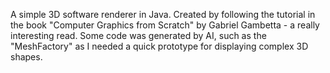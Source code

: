 A simple 3D software renderer in Java. Created by following the tutorial in the book "Computer Graphics from Scratch" by Gabriel Gambetta - a really interesting read. Some code was generated by AI, such as the "MeshFactory" as I needed a quick prototype for displaying complex 3D shapes.
